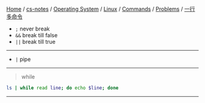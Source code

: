 [Home](https://mengxianbin.github.io) /
[cs-notes](https://mengxianbin.github.io/cs-notes/site) /
[Operating System](https://mengxianbin.github.io/cs-notes/site/Operating%20System) /
[Linux](https://mengxianbin.github.io/cs-notes/site/Operating%20System/Linux) /
[Commands](https://mengxianbin.github.io/cs-notes/site/Operating%20System/Linux/Commands) /
[Problems](https://mengxianbin.github.io/cs-notes/site/Operating%20System/Linux/Commands/Problems) /
[一行多命令](https://mengxianbin.github.io/cs-notes/site/Operating%20System/Linux/Commands/Problems/%E4%B8%80%E8%A1%8C%E5%A4%9A%E5%91%BD%E4%BB%A4)

* `;`   never break
* `&&`  break till false
* `||`  break till true

---

* `|`   pipe

---

> while

```sh
ls | while read line; do echo $line; done
```

---
